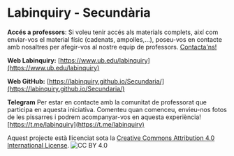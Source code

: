 # Labinquiry - Secundària

**Accés a professors**: Si voleu tenir accés als materials complets, així com enviar-vos el material físic (cadenats, ampolles,...), poseu-vos en contacte amb nosaltres per afegir-vos al nostre equip de professors. [Contacta'ns!](https://www.ub.edu/labinquiry/contactans/)

**Web Labinquiry:** [https://www.ub.edu/labinquiry](https://www.ub.edu/labinquiry)

**Web GitHub:** [https://labinquiry.github.io/Secundaria/](https://labinquiry.github.io/Secundaria/)

**Telegram** 
Per estar en contacte amb la comunitat de professorat que participa en aquesta iniciativa.
Comenteu quan comenceu, envieu-nos fotos de les pissarres i podrem acompanyar-vos en
aquesta experiència!
[https://t.me/labinquiry](https://t.me/labinquiry)

Aquest projecte està llicenciat sota la [Creative Commons Attribution 4.0 International License](https://creativecommons.org/licenses/by/4.0/).
![CC BY 4.0](https://licensebuttons.net/l/by/4.0/88x31.png) 

